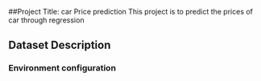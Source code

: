 ##Project Title: car Price prediction
This project is to predict the prices of car through regression

## Dataset Description


### Environment configuration